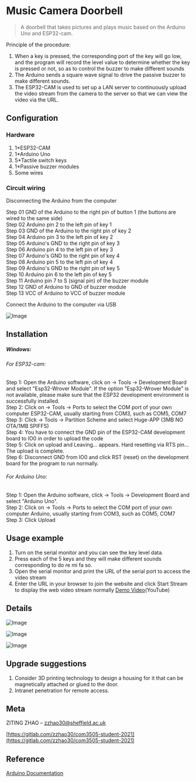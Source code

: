 
# Music Camera Doorbell
> A doorbell that takes pictures and plays music based on the Arduino Uno and ESP32-cam.


Principle of the procedure:
1. When a key is pressed, the corresponding port of the key will go low, and the program will record the level value to determine whether the key is pressed or not, so as to control the buzzer to make different sounds
2. The Arduino sends a square wave signal to drive the passive buzzer to make different sounds.
3. The ESP32-CAM is used to set up a LAN server to continuously upload the video stream from the camera to the server so that we can view the video via the URL.

## Configuration
### Hardware
1. 1*ESP32-CAM
2. 1*Arduino Uno 
3. 5*Tactile switch keys 
4. 1*Passive buzzer modules
5. Some wires
   
### Circuit wiring
 Disconnecting the Arduino from the computer
 
 Step 01  GND of the Arduino to the right pin of button 1 (the buttons are wired to the same side)<br>
 Step 02  Arduino pin 2 to the left pin of key 1<br>
 Step 03  GND of the Arduino to the right pin of key 2<br>
 Step 04  Arduino pin 3 to the left pin of key 2<br>
 Step 05  Arduino's GND to the right pin of key 3<br>
 Step 06  Arduino pin 4 to the left pin of key 3<br>
 Step 07  Arduino's GND to the right pin of key 4<br>
 Step 08  Arduino pin 5 to the left pin of key 4<br>
 Step 09  Arduino's GND to the right pin of key 5<br>
 Step 10  Arduino pin 6 to the left pin of key 5<br>
 Step 11  Arduino pin 7 to S (signal pin) of the buzzer module<br>
 Step 12  GND of Arduino to GND of buzzer module<br>
 Step 13  VCC of Arduino to VCC of buzzer module<br>

Connect the Arduino to the computer via USB

![Image](Circuit%20wiring.png)

## Installation

##### Windows:
###### For ESP32-cam:
Step 1: Open the Arduino software, click on -> Tools -> Development Board and select "Esp32-Wrover Module". If the option "Esp32-Wrover Module" is not available, please make sure that the ESP32 development environment is successfully installed. <br>
Step 2: Click on -> Tools -> Ports to select the COM port of your own computer ESP32-CAM, usually starting from COM3, such as COM5, COM7<br>
Step 3: Click -> Tools -> Partition Scheme and select Huge-APP (3MB NO OTA/1MB SPIFFS)<br>
Step 4: You have to connect the GND pin of the ESP32-CAM development board to IO0 in order to upload the code<br>
Step 5: Click on upload and Leaving... appears. Hard resetting via RTS pin... The upload is complete.<br>
Step 6: Disconnect GND from IO0 and click RST (reset) on the development board for the program to run normally.<br>

###### For Arduino Uno:
Step 1: Open the Arduino software, click -> Tools -> Development Board and select "Arduino Uno".<br>
Step 2: Click on -> Tools -> Ports to select the COM port of your own computer Arduino, usually starting from COM3, such as COM5, COM7<br>
Step 3: Click Upload<br>

## Usage example

1. Turn on the serial monitor and you can see the key level data.
2. Press each of the 5 keys and they will make different sounds corresponding to do re mi fa so.
3. Open the serial monitor and print the URL of the serial port to access the video stream
4. Enter the URL in your browser to join the website and click Start Stream to display the web video stream normally
[Demo Video](https://youtu.be/z8LxL-7Nnn4)(YouTube)
## Details
![Image](ESP32.jpeg)

![Image](wires.jpeg)

![Image](ardunio.jpeg)


## Upgrade suggestions
1. Consider 3D printing technology to design a housing for it that can be magnetically attached or glued to the door.
2. Intranet penetration for remote access.


## Meta

ZITING ZHAO – zzhao30@sheffield.ac.uk

[https://gitlab.com/zzhao30/com3505-student-2021](https://gitlab.com/zzhao30/com3505-student-2021)

## Reference 
[Arduino Documentation](https://docs.arduino.cc/)

<!-- Markdown link & img dfn's -->
